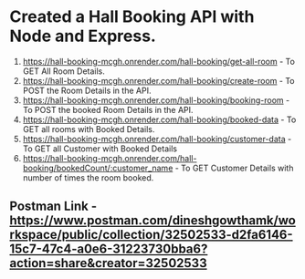 # Created a Hall Booking API with Node and Express.

1. https://hall-booking-mcgh.onrender.com/hall-booking/get-all-room - To GET All Room Details.
2. https://hall-booking-mcgh.onrender.com/hall-booking/create-room - To POST the Room Details in the API.
3. https://hall-booking-mcgh.onrender.com/hall-booking/booking-room - To POST the booked Room Details in the API.
4. https://hall-booking-mcgh.onrender.com/hall-booking/booked-data - To GET all rooms with Booked Details.
5. https://hall-booking-mcgh.onrender.com/hall-booking/customer-data - To GET all Customer with Booked Details
6. https://hall-booking-mcgh.onrender.com/hall-booking/bookedCount/:customer_name - To GET Customer Details with number of times the room booked.

## Postman Link - https://www.postman.com/dineshgowthamk/workspace/public/collection/32502533-d2fa6146-15c7-47c4-a0e6-31223730bba6?action=share&creator=32502533

